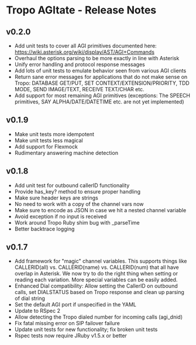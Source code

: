 Tropo AGItate - Release Notes
=============================

v0.2.0
------
* Add unit tests to cover all AGI primitives documented here: https://wiki.asterisk.org/wiki/display/AST/AGI+Commands
* Overhaul the options parsing to be more exactly in line with Asterisk
* Unify error handling and protocol response messages
* Add lots of unit tests to emulate behavior seen from various AGI clients
* Return sane error messages for applications that do not make sense on Tropo: DATABASE GET/PUT, SET CONTEXT/EXTENSION/PRIORITY, TDD MODE, SEND IMAGE/TEXT, RECEIVE TEXT/CHAR etc.
* Add support for most remaining AGI primitives (exceptions: The SPEECH primitives, SAY ALPHA/DATE/DATETIME etc. are not yet implemented)

v0.1.9
------

* Make unit tests more idempotent	
* Make unit tests less magical	
* Add support for Flexmock	
* Rudimentary answering machine detection	

v0.1.8
------

* Add unit test for outbound callerID functionality	
* Provide has_key? method to ensure proper handling	
* Make sure header keys are strings	
* No need to work with a copy of the channel vars now	
* Make sure to encode as JSON in case we hit a nested channel variable	
* Avoid exception if no input is received	
* Work around Tropo Ruby shim bug with _parseTime
* Better backtrace logging

v0.1.7
------

* Add framework for "magic" channel variables. This supports things like CALLERID(all) vs. CALLERID(name) vs. CALLERID(num) that all have overlap in Asterisk. We now try to do the right thing when setting or reading each variation. More special variables can be easily added.
* Enhanced Dial compatibility: Allow setting the CallerID on outbound calls, set DIALSTATUS based on Tropo response
and clean up parsing of dial string
* Set the default AGI port if unspecified in the YAML
* Update to RSpec 2
* Allow detecting the Tropo dialed number for incoming calls (agi_dnid)
* Fix fatal missing error on SIP failover failure
* Update unit tests for new functionality; fix broken unit tests
* Rspec tests now require JRuby v1.5.x or better
